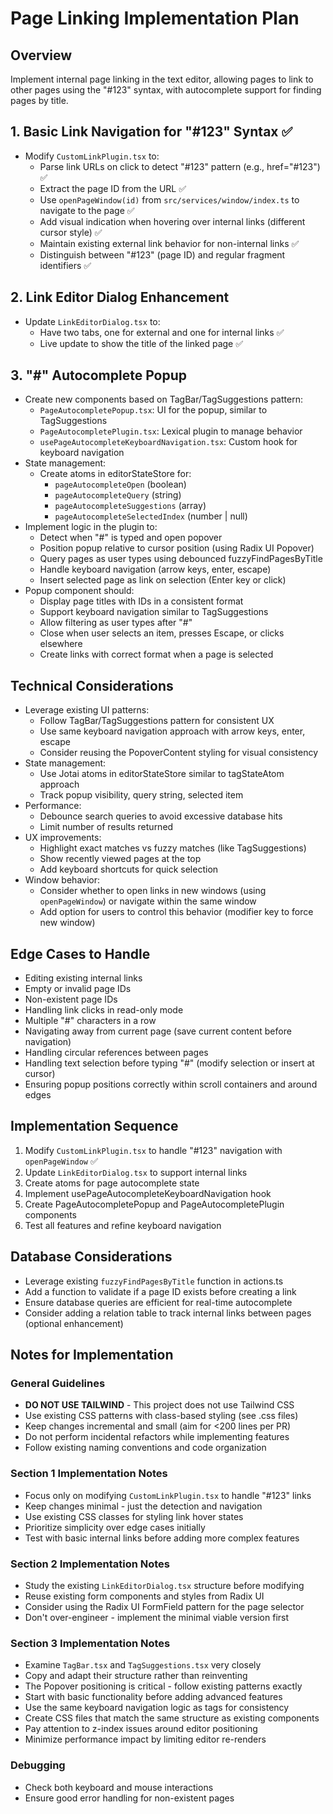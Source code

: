 # Page Linking Implementation Plan

## Overview

Implement internal page linking in the text editor, allowing pages to link to other pages using the "#123" syntax, with autocomplete support for finding pages by title.

## 1. Basic Link Navigation for "#123" Syntax ✅

- Modify `CustomLinkPlugin.tsx` to:
  - Parse link URLs on click to detect "#123" pattern (e.g., href="#123") ✅
  - Extract the page ID from the URL ✅
  - Use `openPageWindow(id)` from `src/services/window/index.ts` to navigate to the page ✅
  - Add visual indication when hovering over internal links (different cursor style) ✅
  - Maintain existing external link behavior for non-internal links ✅
  - Distinguish between "#123" (page ID) and regular fragment identifiers ✅

## 2. Link Editor Dialog Enhancement

- Update `LinkEditorDialog.tsx` to:
  - Have two tabs, one for external and one for internal links ✅
  - Live update to show the title of the linked page ✅

## 3. "#" Autocomplete Popup

- Create new components based on TagBar/TagSuggestions pattern:
  - `PageAutocompletePopup.tsx`: UI for the popup, similar to TagSuggestions
  - `PageAutocompletePlugin.tsx`: Lexical plugin to manage behavior
  - `usePageAutocompleteKeyboardNavigation.tsx`: Custom hook for keyboard navigation
- State management:
  - Create atoms in editorStateStore for:
    - `pageAutocompleteOpen` (boolean)
    - `pageAutocompleteQuery` (string)
    - `pageAutocompleteSuggestions` (array)
    - `pageAutocompleteSelectedIndex` (number | null)
- Implement logic in the plugin to:
  - Detect when "#" is typed and open popover
  - Position popup relative to cursor position (using Radix UI Popover)
  - Query pages as user types using debounced fuzzyFindPagesByTitle
  - Handle keyboard navigation (arrow keys, enter, escape)
  - Insert selected page as link on selection (Enter key or click)
- Popup component should:
  - Display page titles with IDs in a consistent format
  - Support keyboard navigation similar to TagSuggestions
  - Allow filtering as user types after "#"
  - Close when user selects an item, presses Escape, or clicks elsewhere
  - Create links with correct format when a page is selected

## Technical Considerations

- Leverage existing UI patterns:
  - Follow TagBar/TagSuggestions pattern for consistent UX
  - Use same keyboard navigation approach with arrow keys, enter, escape
  - Consider reusing the PopoverContent styling for visual consistency
- State management:
  - Use Jotai atoms in editorStateStore similar to tagStateAtom approach
  - Track popup visibility, query string, selected item
- Performance:
  - Debounce search queries to avoid excessive database hits
  - Limit number of results returned
- UX improvements:
  - Highlight exact matches vs fuzzy matches (like TagSuggestions)
  - Show recently viewed pages at the top
  - Add keyboard shortcuts for quick selection
- Window behavior:
  - Consider whether to open links in new windows (using `openPageWindow`) or navigate within the same window
  - Add option for users to control this behavior (modifier key to force new window)

## Edge Cases to Handle

- Editing existing internal links
- Empty or invalid page IDs
- Non-existent page IDs
- Handling link clicks in read-only mode
- Multiple "#" characters in a row
- Navigating away from current page (save current content before navigation)
- Handling circular references between pages
- Handling text selection before typing "#" (modify selection or insert at cursor)
- Ensuring popup positions correctly within scroll containers and around edges

## Implementation Sequence

1. Modify `CustomLinkPlugin.tsx` to handle "#123" navigation with `openPageWindow` ✅
2. Update `LinkEditorDialog.tsx` to support internal links
3. Create atoms for page autocomplete state
4. Implement usePageAutocompleteKeyboardNavigation hook
5. Create PageAutocompletePopup and PageAutocompletePlugin components
6. Test all features and refine keyboard navigation

## Database Considerations

- Leverage existing `fuzzyFindPagesByTitle` function in actions.ts
- Add a function to validate if a page ID exists before creating a link
- Ensure database queries are efficient for real-time autocomplete
- Consider adding a relation table to track internal links between pages (optional enhancement)

## Notes for Implementation

### General Guidelines

- **DO NOT USE TAILWIND** - This project does not use Tailwind CSS
- Use existing CSS patterns with class-based styling (see .css files)
- Keep changes incremental and small (aim for <200 lines per PR)
- Do not perform incidental refactors while implementing features
- Follow existing naming conventions and code organization

### Section 1 Implementation Notes

- Focus only on modifying `CustomLinkPlugin.tsx` to handle "#123" links
- Keep changes minimal - just the detection and navigation
- Use existing CSS classes for styling link hover states
- Prioritize simplicity over edge cases initially
- Test with basic internal links before adding more complex features

### Section 2 Implementation Notes

- Study the existing `LinkEditorDialog.tsx` structure before modifying
- Reuse existing form components and styles from Radix UI
- Consider using the Radix UI FormField pattern for the page selector
- Don't over-engineer - implement the minimal viable version first

### Section 3 Implementation Notes

- Examine `TagBar.tsx` and `TagSuggestions.tsx` very closely
- Copy and adapt their structure rather than reinventing
- The Popover positioning is critical - follow existing patterns exactly
- Start with basic functionality before adding advanced features
- Use the same keyboard navigation logic as tags for consistency
- Create CSS files that match the same structure as existing components
- Pay attention to z-index issues around editor positioning
- Minimize performance impact by limiting editor re-renders

### Debugging

- Check both keyboard and mouse interactions
- Ensure good error handling for non-existent pages
